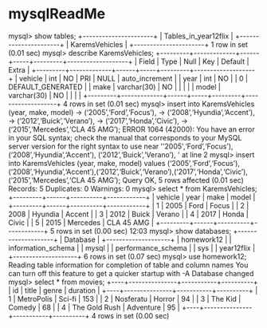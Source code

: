 # mysqlReadMe
mysql> show tables;
+----------------------+
| Tables_in_year12flix |
+----------------------+
| KaremsVehicles    |
+----------------------+
1 row in set (0.01 sec)
mysql> describe KaremsVehicles;
+---------+-------------+------+-----+---------+-------------------+
| Field  | Type    | Null | Key | Default | Extra       |
+---------+-------------+------+-----+---------+-------------------+
| vehicle | int     | NO  | PRI | NULL  | auto_increment  |
| year  | int     | NO  |   | 0    | DEFAULT_GENERATED |
| make  | varchar(30) | NO  |   |     |          |
| model  | varchar(30) | NO  |   |     |          |
+---------+-------------+------+-----+---------+-------------------+
4 rows in set (0.01 sec)
mysql> insert into KaremsVehicles (year, make, model)
  -> (‘2005’,‘Ford’,‘Focus’),
  -> (‘2008’,‘Hyundia’,‘Accent’),
  -> (‘2012’,‘Buick’,‘Verano’),
  -> (‘2017’,‘Honda’,‘Civic’),
  -> (‘2015’,‘Mercedes’,‘CLA 45 AMG’);
ERROR 1064 (42000): You have an error in your SQL syntax; check the manual that corresponds to your MySQL server version for the right syntax to use near ’'2005',‘Ford’,‘Focus’),
(‘2008’,‘Hyundia’,‘Accent’),
(‘2012’,‘Buick’,‘Verano’),
' at line 2
mysql> insert into KaremsVehicles (year, make, model) values (‘2005’,‘Ford’,‘Focus’), (‘2008’,‘Hyundia’,‘Accent’),(‘2012’,‘Buick’,‘Verano’),(‘2017’,‘Honda’,‘Civic’),(‘2015’,‘Mercedes’,‘CLA 45 AMG’);
Query OK, 5 rows affected (0.01 sec)
Records: 5 Duplicates: 0 Warnings: 0
mysql> select * from KaremsVehicles;
+---------+------+----------+------------+
| vehicle | year | make   | model   |
+---------+------+----------+------------+
|    1 | 2005 | Ford   | Focus   |
|    2 | 2008 | Hyundia | Accent   |
|    3 | 2012 | Buick  | Verano   |
|    4 | 2017 | Honda  | Civic   |
|    5 | 2015 | Mercedes | CLA 45 AMG |
+---------+------+----------+------------+
5 rows in set (0.00 sec)
12:03
mysql> show databases;
+--------------------+
| Database      |
+--------------------+
| homework12     |
| information_schema |
| mysql       |
| performance_schema |
| sys        |
| year12flix     |
+--------------------+
6 rows in set (0.07 sec)
mysql> use homework12;
Reading table information for completion of table and column names
You can turn off this feature to get a quicker startup with -A
Database changed
mysql> select * from movies;
+----+---------------+-----------+----------+
| id | title     | genre   | duration |
+----+---------------+-----------+----------+
| 1 | MetroPolis  | Sci-fi  |   153 |
| 2 | Nosferatu   | Horror  |    94 |
| 3 | The Kid    | Comedy  |    68 |
| 4 | The Gold Rush | Adventure |    95 |
+----+---------------+-----------+----------+
4 rows in set (0.00 sec)
